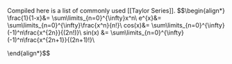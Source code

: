 Compiled here is a list of commonly used [[Taylor Series]].
$$\begin{align*}
\frac{1}{1-x}&= \sum\limits_{n=0}^{\infty}x^n\\
e^{x}&= \sum\limits_{n=0}^{\infty}\frac{x^n}{n!}\\
cos(x)&= \sum\limits_{n=0}^{\infty}(-1)^n\frac{x^{2n}}{(2n!)}\\
sin(x) &= \sum\limits_{n=0}^{\infty}(-1)^n\frac{x^{2n+1}}{(2n+1)!}\\

\end{align*}$$
